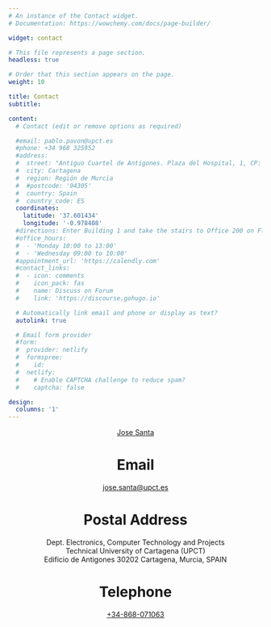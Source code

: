 ```yaml
---
# An instance of the Contact widget.
# Documentation: https://wowchemy.com/docs/page-builder/

widget: contact

# This file represents a page section.
headless: true

# Order that this section appears on the page.
weight: 10

title: Contact
subtitle:

content:
  # Contact (edit or remove options as required)

  #email: pablo.pavon@upct.es
  #phone: +34 968 325952
  #address:
  #  street: "Antiguo Cuartel de Antigones. Plaza del Hospital, 1, CP: 30203"
  #  city: Cartagena
  #  region: Región de Murcia
  #  #postcode: '94305'
  #  country: Spain
  #  country_code: ES
  coordinates:
    latitude: '37.601434'
    longitude: '-0.978408'
  #directions: Enter Building 1 and take the stairs to Office 200 on Floor 2
  #office_hours:
  #  - 'Monday 10:00 to 13:00'
  #  - 'Wednesday 09:00 to 10:00'
  #appointment_url: 'https://calendly.com'
  #contact_links:
  #  - icon: comments
  #    icon_pack: fas
  #    name: Discuss on Forum
  #    link: 'https://discourse.gohugo.io'

  # Automatically link email and phone or display as text?
  autolink: true

  # Email form provider
  #form:
  #  provider: netlify
  #  formspree:
  #    id:
  #  netlify:
  #    # Enable CAPTCHA challenge to reduce spam?
  #    captcha: false

design:
  columns: '1'
---
```


<div style="text-align: center"> 
<a href="mailto:jose.santa@upct.es">Jose Santa</a>
<h1>Email</h1>
<a href="mailto:jose.santa@upct.es">jose.santa@upct.es</a>
<h1>Postal Address</h1>
<div>
Dept. Electronics, Computer Technology and Projects<br>
Technical University of Cartagena (UPCT)<br>
Edificio de Antigones 30202 Cartagena, Murcia, SPAIN
</div>
<h1>Telephone</h1>
<a href="tel:+34868071063">+34-868-071063</a>
</div>

